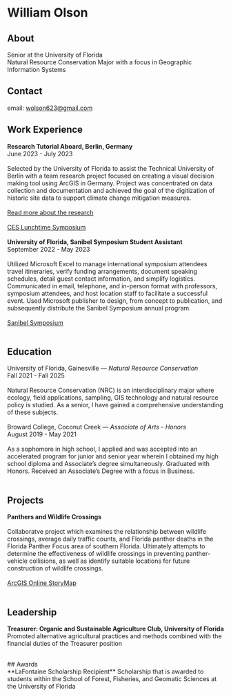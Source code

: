 # William Olson 

## About
Senior at the University of Florida
<br>
Natural Resource Conservation Major with a focus in Geographic Information Systems


## Contact
email: wolson623@gmail.com

## Work Experience 
**Research Tutorial Aboard, Berlin, Germany**
<br>
June 2023 - July 2023
<br>
<br>
Selected by the University of Florida to assist the Technical University of Berlin with a team research project focused on creating a visual decision making tool using ArcGIS in Germany. Project was concentrated on data collection and documentation and achieved the goal of the digitization of historic site data to support climate change mitigation measures.
<br>
<br>
[Read more about the research](https://dcp.ufl.edu/news/geodesign-specialization-students-spend-summer-researching-churches-in-germany/)
<br>
<br>
[CES Lunchtime Symposium](https://internationalcenter.ufl.edu/ces-lunchtime-symposium-summer-research-tutorial-abroad-rta-berlin)
<br>
<br>
**University of Florida, Sanibel Symposium Student Assistant**
<br>
September 2022 - May 2023
<br>
<br>
Utilized Microsoft Excel to manage international symposium attendees travel itineraries, verify funding arrangements, document speaking schedules, detail guest contact information, and simplify logistics. Communicated in email, telephone, and in-person format with professors, symposium attendees, and host location staff to facilitate a successful event. Used Microsoft publisher to design, from concept to publication, and subsequently distribute the Sanibel Symposium annual program.
<br>
<br>
[Sanibel Symposium](https://sanibelsymposium.qtp.ufl.edu/)
<br>
<br>
## Education 
University of Florida, Gainesville — *Natural Resource Conservation*
<br>
Fall 2021 - Fall 2025
<br>
<br>
Natural Resource Conservation (NRC) is an interdisciplinary major where ecology, field applications, sampling, GIS technology and natural resource policy is studied. As a senior, I have gained a comprehensive understanding of these subjects.
<br>
<br>
Broward College, Coconut Creek — *Associate of Arts - Honors*
<br>
August 2019 - May 2021
<br>
<br>
As a sophomore in high school, I applied and was accepted into an accelerated program for junior and senior year wherein I obtained my high school diploma and Associate’s degree simultaneously. Graduated with Honors. Received an Associate’s Degree with a focus in Business.
<br>
<br>
## Projects
**Panthers and Wildlife Crossings** 
<br>
<br>
Collaboratve project which examines the relationship between wildlife crossings, average daily traffic counts, and Florida panther deaths in the Florida Panther Focus area of southern Florida. Ultimately attempts to determine the effectiveness of wildlife crossings in preventing panther-vehicle collisions, as well as identify suitable locations for future construction of wildlife crossings.
<br>
<br>
[ArcGIS Online StoryMap](https://storymaps.arcgis.com/stories/14334dcd6def4cf79809cc1f2a910949)
<br>
<br>
## Leadership 
**Treasurer: Organic and Sustainable Agriculture Club, University of Florida**
<br>
Promoted alternative agricultural practices and methods combined with the financial duties of the Treasurer position
<br>

<br>
## Awards 
<br>
**LaFontaine Scholarship Recipient**
Scholarship that is awarded to students within the School of Forest, Fisheries, and Geomatic Sciences at the University of Florida
<br>
